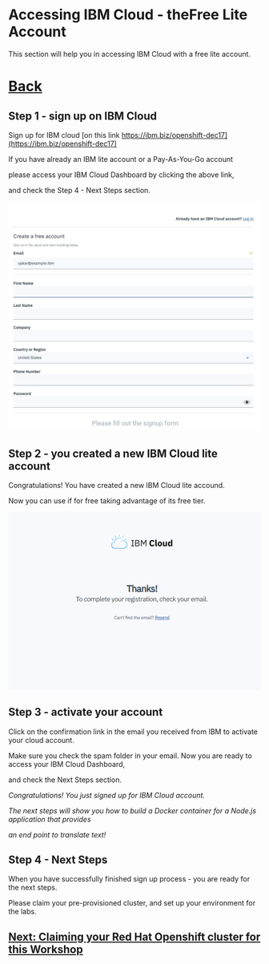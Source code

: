 # Accessing IBM Cloud - theFree Lite Account

This section will help you in accessing IBM Cloud with a free lite account.


# [Back](https://github.com/LennartFr/Red-Hat-OpenShift-WorldTour)

## Step 1 - sign up on IBM Cloud

Sign up for IBM cloud [on this link https://ibm.biz/openshift-dec17](https://ibm.biz/openshift-dec17)

If you have already an IBM lite account or a Pay-As-You-Go account

please access your IBM Cloud Dashboard by clicking the above link,

and check the Step 4 - Next Steps section.

<img src="/img/signup.png">

## Step 2 - you created a new IBM Cloud lite account

Congratulations! You have created a new IBM Cloud lite accound. 

Now you can use if for free taking advantage of its free tier.

<img src="/img/creation.png">


## Step 3 - activate your account

Click on the confirmation link in the email you received from IBM to activate your cloud account. 

Make sure you check the spam folder in your email. Now you are ready to access your IBM Cloud Dashboard, 

and check the Next Steps section.

*Congratulations! You just signed up for IBM Cloud account.* 

*The next steps will show you how to build a Docker container for a Node.js application that provides*

*an end point to translate text!*


## Step 4 - Next Steps


When you have successfully finished sign up process - you are ready for the next steps. 

Please claim your pre-provisioned cluster, and set up your environment for the labs.

## [Next: Claiming your Red Hat Openshift cluster for this Workshop](https://github.com/LennartFr/Red-Hat-OpenShift-WorldTour/blob/master/Claiming.md)


